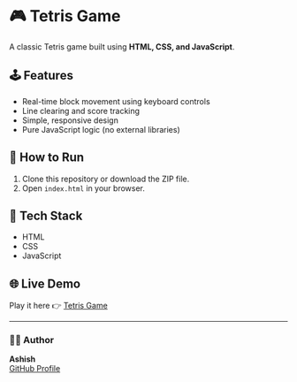 # 🎮 Tetris Game

A classic Tetris game built using **HTML, CSS, and JavaScript**.

## 🕹️ Features
- Real-time block movement using keyboard controls  
- Line clearing and score tracking  
- Simple, responsive design  
- Pure JavaScript logic (no external libraries)

## 🚀 How to Run
1. Clone this repository or download the ZIP file.
2. Open `index.html` in your browser.

## 🧩 Tech Stack
- HTML  
- CSS  
- JavaScript  

## 🌐 Live Demo
Play it here 👉 [Tetris Game](https://Ashish04500.github.io/Tetris-Game/)

---

### 👨‍💻 Author
**Ashish**  
[GitHub Profile](https://github.com/Ashish04500)
